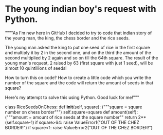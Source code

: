 # The young indian boy's request with Python.

""""As I'm new here in GitHub I decided to try to code that indian story of the young man, the king, the chess border and the rice seeds.

The young man asked the king to put one seed of rice in the first square and multiply it by 2 in the second one, and on the third the amount of the second multiplied by 2 again and so on till the 64th square. The result of the young man's request, 2 raised by 63 (first square with just 1 seed), will be almost 10 quintillions of seeds! 

How to turn this on code? How to create a little code which you write the number of the square and the code will return the amount of seeds in that square?

Here's my attempt to solve this using Python. Good luck for me!"""

class RiceSeedsOnChess:
	def __init__(self, square): ("""square = square number on chess border""")
		self.square=square
	def amount(self): ("""amount = amount of rice seeds at the square number""
		return 2**(self.square-1)
	if square>64:
		raise ValueError1("OUT OF THE CHEZ BORDER!")
	if square<1:
		raise ValueError2("OUT OF THE CHEZ BORDER!")
